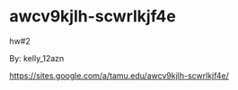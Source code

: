 # awcv9kjlh-scwrlkjf4e
hw#2

By: kelly_12azn  

https://sites.google.com/a/tamu.edu/awcv9kjlh-scwrlkjf4e/
